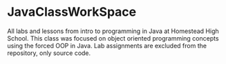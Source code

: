 # JavaClassWorkSpace
All labs and lessons from intro to programming in Java at Homestead High School. This class was focused on object oriented programming concepts using the forced OOP in Java.
Lab assignments are excluded from the repository, only source code.

